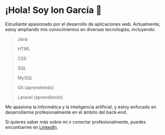 # ¡Hola! Soy Ion García 👋

Estudiante apasionado por el desarrollo de aplicaciones web. Actualmente, estoy ampliando mis conocimientos en diversas tecnologías, incluyendo:

>Java

>HTML

>CSS

>SQL

>MySQL

>Git (aprendiendo)

>Laravel (aprendiendo)

Me apasiona la informática y la inteligencia artificial, y estoy enfocado en desarrollarme profesionalmente en el ámbito del back-end.

Si quieres saber más sobre mí o conectar profesionalmente, puedes encontrarme en [LinkedIn](https://www.linkedin.com/in/ion-garc%C3%ADa-rodr%C3%ADguez-b278502b4/).
